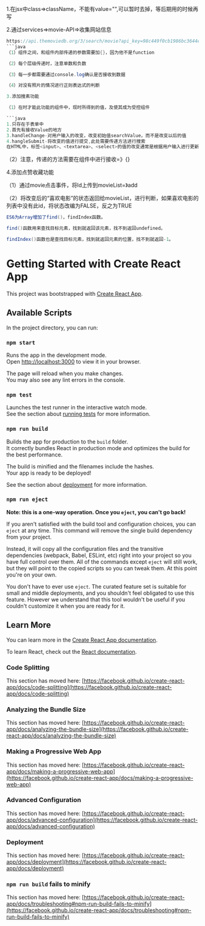 1.在jsx中class=>className，不能有value="",可以暂时去掉，等后期用的时候再写

2.通过services=>movie-API=>收集网站信息
```java
https://api.themoviedb.org/3/search/movie?api_key=98c449f0cb1986bc3644e7d02ded8e81&query=hero
```java
（1）组件之间，和组件内部传递的参数需要加{}，因为他不是function

（2）每个层级传递时，注意单数和负数

（3）每一步都需要通过console.log确认是否接收到数据

（4）对没有照片的情况进行正则表达式的判断

3.添加搜素功能

（1）在时才能此功能的组件中，现时所得到的值，及使其成为受控组件

```java
1.只存在于表单中
2.首先有接收Value的地方
3.handleChange-对用户输入的改变，改变初始值searchValue，而不是改变以后的值
4.hangleSubmit-将改变的值进行提交,此处需要传递方法进行搜索
在HTML中，标签<input>、<textarea>、<select>的值的改变通常是根据用户输入进行更新。在React中，可变状态通常保存在组件的状态属性中，并且只能使用 setState() 更新，而呈现表单的React组件也控制着在后续用户输入时该表单中发生的情况，以这种由React控制的输入表单元素而改变其值的方式，称为：“受控组件”。
```

（2）注意，传递的方法需要在组件中进行接收=》{}

4.添加点赞收藏功能

（1）通过movie点击事件，将Id上传到movieList=》add

（2）将改变后的“喜欢电影”的状态返回给movieList，进行判断，如果喜欢电影的列表中没有此id，将状态改编为FALSE，反之为TRUE


```java
ES6为Array增加了find()，findIndex函数。

find()函数用来查找目标元素，找到就返回该元素，找不到返回undefined。

findIndex()函数也是查找目标元素，找到就返回元素的位置，找不到就返回-1。
```

# Getting Started with Create React App

This project was bootstrapped with [Create React App](https://github.com/facebook/create-react-app).

## Available Scripts

In the project directory, you can run:

### `npm start`

Runs the app in the development mode.\
Open [http://localhost:3000](http://localhost:3000) to view it in your browser.

The page will reload when you make changes.\
You may also see any lint errors in the console.

### `npm test`

Launches the test runner in the interactive watch mode.\
See the section about [running tests](https://facebook.github.io/create-react-app/docs/running-tests) for more information.

### `npm run build`

Builds the app for production to the `build` folder.\
It correctly bundles React in production mode and optimizes the build for the best performance.

The build is minified and the filenames include the hashes.\
Your app is ready to be deployed!

See the section about [deployment](https://facebook.github.io/create-react-app/docs/deployment) for more information.

### `npm run eject`

**Note: this is a one-way operation. Once you `eject`, you can't go back!**

If you aren't satisfied with the build tool and configuration choices, you can `eject` at any time. This command will remove the single build dependency from your project.

Instead, it will copy all the configuration files and the transitive dependencies (webpack, Babel, ESLint, etc) right into your project so you have full control over them. All of the commands except `eject` will still work, but they will point to the copied scripts so you can tweak them. At this point you're on your own.

You don't have to ever use `eject`. The curated feature set is suitable for small and middle deployments, and you shouldn't feel obligated to use this feature. However we understand that this tool wouldn't be useful if you couldn't customize it when you are ready for it.

## Learn More

You can learn more in the [Create React App documentation](https://facebook.github.io/create-react-app/docs/getting-started).

To learn React, check out the [React documentation](https://reactjs.org/).

### Code Splitting

This section has moved here: [https://facebook.github.io/create-react-app/docs/code-splitting](https://facebook.github.io/create-react-app/docs/code-splitting)

### Analyzing the Bundle Size

This section has moved here: [https://facebook.github.io/create-react-app/docs/analyzing-the-bundle-size](https://facebook.github.io/create-react-app/docs/analyzing-the-bundle-size)

### Making a Progressive Web App

This section has moved here: [https://facebook.github.io/create-react-app/docs/making-a-progressive-web-app](https://facebook.github.io/create-react-app/docs/making-a-progressive-web-app)

### Advanced Configuration

This section has moved here: [https://facebook.github.io/create-react-app/docs/advanced-configuration](https://facebook.github.io/create-react-app/docs/advanced-configuration)

### Deployment

This section has moved here: [https://facebook.github.io/create-react-app/docs/deployment](https://facebook.github.io/create-react-app/docs/deployment)

### `npm run build` fails to minify

This section has moved here: [https://facebook.github.io/create-react-app/docs/troubleshooting#npm-run-build-fails-to-minify](https://facebook.github.io/create-react-app/docs/troubleshooting#npm-run-build-fails-to-minify)
